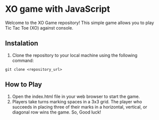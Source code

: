# XO game with JavaScript
Welcome to the XO Game repository! This simple game allows you to play Tic Tac Toe (XO) against console.

## Instalation 
1. Clone the repository to your local machine using the following command:
```
git clone <repository_url>
```

## How to Play
1. Open the index.html file in your web browser to start the game.
2. Players take turns marking spaces in a 3x3 grid. The player who succeeds in placing three of their marks in a horizontal, vertical, or diagonal row wins the game. So, Good luck!
